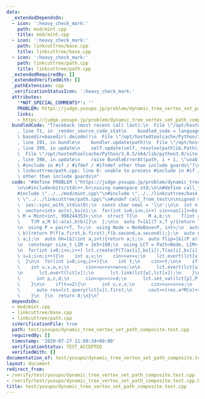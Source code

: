 ```yaml
---
data:
  _extendedDependsOn:
  - icon: ':heavy_check_mark:'
    path: mod/mint.cpp
    title: mod/mint.cpp
  - icon: ':heavy_check_mark:'
    path: linkcuttree/base.cpp
    title: linkcuttree/base.cpp
  - icon: ':heavy_check_mark:'
    path: linkcuttree/path.cpp
    title: linkcuttree/path.cpp
  _extendedRequiredBy: []
  _extendedVerifiedWith: []
  _pathExtension: cpp
  _verificationStatusIcon: ':heavy_check_mark:'
  attributes:
    '*NOT_SPECIAL_COMMENTS*': ''
    PROBLEM: https://judge.yosupo.jp/problem/dynamic_tree_vertex_set_path_composite
    links:
    - https://judge.yosupo.jp/problem/dynamic_tree_vertex_set_path_composite
  bundledCode: "Traceback (most recent call last):\n  File \"/opt/hostedtoolcache/Python/3.8.5/x64/lib/python3.8/site-packages/onlinejudge_verify/documentation/build.py\"\
    , line 71, in _render_source_code_stat\n    bundled_code = language.bundle(stat.path,\
    \ basedir=basedir).decode()\n  File \"/opt/hostedtoolcache/Python/3.8.5/x64/lib/python3.8/site-packages/onlinejudge_verify/languages/cplusplus.py\"\
    , line 191, in bundle\n    bundler.update(path)\n  File \"/opt/hostedtoolcache/Python/3.8.5/x64/lib/python3.8/site-packages/onlinejudge_verify/languages/cplusplus_bundle.py\"\
    , line 399, in update\n    self.update(self._resolve(pathlib.Path(included), included_from=path))\n\
    \  File \"/opt/hostedtoolcache/Python/3.8.5/x64/lib/python3.8/site-packages/onlinejudge_verify/languages/cplusplus_bundle.py\"\
    , line 398, in update\n    raise BundleErrorAt(path, i + 1, \"unable to process\
    \ #include in #if / #ifdef / #ifndef other than include guards\")\nonlinejudge_verify.languages.cplusplus_bundle.BundleErrorAt:\
    \ linkcuttree/path.cpp: line 6: unable to process #include in #if / #ifdef / #ifndef\
    \ other than include guards\n"
  code: "#define PROBLEM \"https://judge.yosupo.jp/problem/dynamic_tree_vertex_set_path_composite\"\
    \n\n#include<bits/stdc++.h>\nusing namespace std;\n\n#define call_from_test\n\
    #include \"../../mod/mint.cpp\"\n#include \"../../linkcuttree/base.cpp\"\n#include\
    \ \"../../linkcuttree/path.cpp\"\n#undef call_from_test\n\nsigned main(){\n  cin.tie(0);\n\
    \  ios::sync_with_stdio(0);\n  const char newl = '\\n';\n\n  int n,q;\n  cin>>n>>q;\n\
    \  vector<int> as(n),bs(n);\n  for(int i=0;i<n;i++) cin>>as[i]>>bs[i];\n\n  using\
    \ M = Mint<int, 998244353>;\n\n  struct T{\n    M a,b;\n    T(int a=0,int b=0):a(a),b(b){}\n\
    \    T(M a,M b):a(a),b(b){}\n  };\n\n  auto f=[&](T x,T y){return T(x.a*y.a,x.b*y.a+y.b);};\n\
    \n  using P = pair<T, T>;\n  using Node = NodeBase<P, int>;\n  auto ff=[&](P a,P\
    \ b){return P(f(a.first,b.first),f(b.second,a.second));};\n  auto gg=[&](P a,int){return\
    \ a;};\n  auto hh=[&](int a,int){return a;};\n  auto flip=[&](P a){return P(a.second,a.first);};\n\
    \n  constexpr size_t LIM = 2e5+100;\n  using LCT = Path<Node, LIM>;\n  LCT lct(ff,gg,hh,flip,0);\n\
    \n  for(int i=0;i<n;i++) lct.create(P(T(as[i],bs[i]),T(as[i],bs[i])));\n\n  for(int\
    \ i=1;i<n;i++){\n    int u,v;\n    cin>>u>>v;\n    lct.evert(lct[v]);\n    lct.link(lct[u],lct[v]);\n\
    \  }\n\n  for(int i=0;i<q;i++){\n    int t;\n    cin>>t;\n\n    if(t==0){\n  \
    \    int u,v,w,x;\n      cin>>u>>v>>w>>x;\n\n      lct.evert(lct[u]);\n      lct.cut(lct[v]);\n\
    \n      lct.evert(lct[x]);\n      lct.link(lct[w],lct[x]);\n    }\n\n    if(t==1){\n\
    \      int p,c,d;\n      cin>>p>>c>>d;\n      lct.set_val(lct[p],P(T(c,d),T(c,d)));\n\
    \    }\n\n    if(t==2){\n      int u,v,x;\n      cin>>u>>v>>x;\n      lct.evert(lct[u]);\n\
    \      auto res=lct.query(lct[v]).first;\n      cout<<(res.a*M(x)+res.b).v<<newl;\n\
    \    }\n  }\n  return 0;\n}\n"
  dependsOn:
  - mod/mint.cpp
  - linkcuttree/base.cpp
  - linkcuttree/path.cpp
  isVerificationFile: true
  path: test/yosupo/dynamic_tree_vertex_set_path_composite.test.cpp
  requiredBy: []
  timestamp: '2020-07-27 11:09:34+09:00'
  verificationStatus: TEST_ACCEPTED
  verifiedWith: []
documentation_of: test/yosupo/dynamic_tree_vertex_set_path_composite.test.cpp
layout: document
redirect_from:
- /verify/test/yosupo/dynamic_tree_vertex_set_path_composite.test.cpp
- /verify/test/yosupo/dynamic_tree_vertex_set_path_composite.test.cpp.html
title: test/yosupo/dynamic_tree_vertex_set_path_composite.test.cpp
---
```

